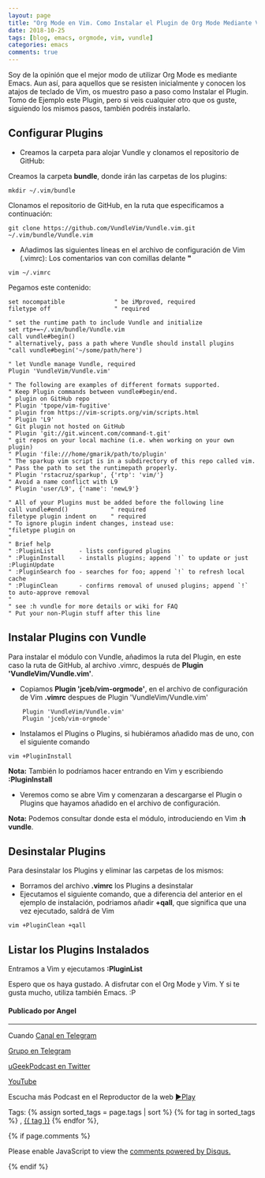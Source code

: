 ```yaml
---
layout: page
title: "Org Mode en Vim. Como Instalar el Plugin de Org Mode Mediante Vundle en Vim"
date: 2018-10-25
tags: [blog, emacs, orgmode, vim, vundle]
categories: emacs
comments: true
---
```

Soy de la opinión que el mejor modo de utilizar Org Mode es mediante Emacs. Aun así, para aquellos que se resisten inicialmente y conocen los atajos de teclado de Vim, os muestro paso a paso como Instalar el Plugin.   
Tomo de Ejemplo este Plugin, pero si veis cualquier otro que os guste, siguiendo los mismos pasos, también podréis instalarlo.


## Configurar Plugins

- Creamos la carpeta para alojar Vundle y clonamos el repositorio de GitHub:

Creamos la carpeta **bundle**, donde irán las carpetas de los plugins:
```
mkdir ~/.vim/bundle
```  

Clonamos el repositorio de GitHub, en la ruta que especificamos a continuación:
```
git clone https://github.com/VundleVim/Vundle.vim.git ~/.vim/bundle/Vundle.vim
```  

- Añadimos las siguientes líneas en el archivo de configuración de Vim (.vimrc):
    Los comentarios van con comillas delante **"**

```
vim ~/.vimrc
```  

Pegamos este contenido: 

    set nocompatible              " be iMproved, required
    filetype off                  " required
    
    " set the runtime path to include Vundle and initialize
    set rtp+=~/.vim/bundle/Vundle.vim
    call vundle#begin()
    " alternatively, pass a path where Vundle should install plugins
    "call vundle#begin('~/some/path/here')
    
    " let Vundle manage Vundle, required
    Plugin 'VundleVim/Vundle.vim'
    
    " The following are examples of different formats supported.
    " Keep Plugin commands between vundle#begin/end.
    " plugin on GitHub repo
    " Plugin 'tpope/vim-fugitive'
    " plugin from https://vim-scripts.org/vim/scripts.html
    " Plugin 'L9'
    " Git plugin not hosted on GitHub
    " Plugin 'git://git.wincent.com/command-t.git'
    " git repos on your local machine (i.e. when working on your own plugin)
    " Plugin 'file:///home/gmarik/path/to/plugin'
    " The sparkup vim script is in a subdirectory of this repo called vim.
    " Pass the path to set the runtimepath properly.
    " Plugin 'rstacruz/sparkup', {'rtp': 'vim/'}
    " Avoid a name conflict with L9
    " Plugin 'user/L9', {'name': 'newL9'}
    
    " All of your Plugins must be added before the following line
    call vundle#end()            " required
    filetype plugin indent on    " required
    " To ignore plugin indent changes, instead use:
    "filetype plugin on
    "
    " Brief help
    " :PluginList       - lists configured plugins
    " :PluginInstall    - installs plugins; append `!` to update or just :PluginUpdate
    " :PluginSearch foo - searches for foo; append `!` to refresh local cache
    " :PluginClean      - confirms removal of unused plugins; append `!` to auto-approve removal
    "
    " see :h vundle for more details or wiki for FAQ
    " Put your non-Plugin stuff after this line



## Instalar Plugins con Vundle

Para instalar el módulo con Vundle, añadimos la ruta del Plugin, en este caso la ruta de GitHub, al archivo .vimrc, después de **Plugin 'VundleVim/Vundle.vim'**.

- Copiamos **Plugin 'jceb/vim-orgmode'**, en el archivo de configuración de Vim **.vimrc** despues de Plugin 'VundleVim/Vundle.vim'

```
    Plugin 'VundleVim/Vundle.vim'
    Plugin 'jceb/vim-orgmode'
```  

- Instalamos el Plugins o Plugins, si hubiéramos añadido mas de uno, con el siguiente comando

```
vim +PluginInstall
```  

**Nota:** También lo podríamos hacer entrando en Vim y escribiendo **:PluginInstall**

- Veremos como se abre Vim y comenzaran a descargarse el Plugin o Plugins que hayamos añadido en el archivo de configuración.

**Nota:** Podemos consultar donde esta el módulo, introduciendo en Vim **:h vundle**.


## Desinstalar Plugins

Para desinstalar los Plugins y eliminar las carpetas de los mismos:

- Borramos del archivo **.vimrc** los Plugins a desinstalar
- Ejecutamos el siguiente comando, que a diferencia del anterior en el ejemplo de instalación, podriamos añadir **+qall**, que significa que una vez ejecutado, saldrá de Vim 

```
vim +PluginClean +qall
```  



## Listar los Plugins Instalados

Entramos a Vim y ejecutamos **:PluginList**


Espero que os haya gustado. A disfrutar con el Org Mode y Vim. Y si te gusta mucho, utiliza también Emacs. :P


#### Publicado por Angel 
<!-- -------------------------------------Aquí abajo los comentarios -------------------------------------------  -->
---
Cuando 
[Canal en Telegram](https://t.me/uGeek)  

[Grupo en Telegram](https://t.me/uGeekPodcast)  

[uGeekPodcast en Twitter](https://twitter.com/ugeekpodcast)  

[YouTube](https://www.youtube.com/channel/UCVmGqdwOeswJ55IFmsYNlww)  

Escucha más Podcast en el Reproductor de la web [►Play](https://ugeek.github.io/podcasts/)  

Tags: {% assign sorted_tags = page.tags | sort %} {% for tag in sorted_tags %} , <span class="tag"><a href="/tag#{{ tag }}">{{ tag }}</a></span> {% endfor %},


{% if page.comments %}
<div id="disqus_thread"></div>
<script>

/**
*  RECOMMENDED CONFIGURATION VARIABLES: EDIT AND UNCOMMENT THE SECTION BELOW TO INSERT DYNAMIC VALUES FROM YOUR PLATFORM OR CMS.
*  LEARN WHY DEFINING THESE VARIABLES IS IMPORTANT: https://disqus.com/admin/universalcode/#configuration-variables*/
/*
var disqus_config = function () {
this.page.url = PAGE_URL;  // Replace PAGE_URL with your page's canonical URL variable
this.page.identifier = PAGE_IDENTIFIER; // Replace PAGE_IDENTIFIER with your page's unique identifier variable
};
*/
(function() { // DON'T EDIT BELOW THIS LINE
var d = document, s = d.createElement('script');
s.src = 'https://https-angelbcn-github-io-ugeek.disqus.com/embed.js';
s.setAttribute('data-timestamp', +new Date());
(d.head || d.body).appendChild(s);
})();
</script>
<noscript>Please enable JavaScript to view the <a href="https://disqus.com/?ref_noscript">comments powered by Disqus.</a></noscript>

{% endif %}

<script id="dsq-count-scr" src="//https-angelbcn-github-io-ugeek.disqus.com/count.js" async></script>

